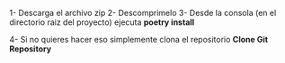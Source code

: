 1- Descarga el archivo zip
2- Descomprimelo
3- Desde la consola (en el directorio raiz del proyecto) ejecuta **poetry install**

4- Si no quieres hacer eso simplemente clona el repositorio **Clone Git Repository**
